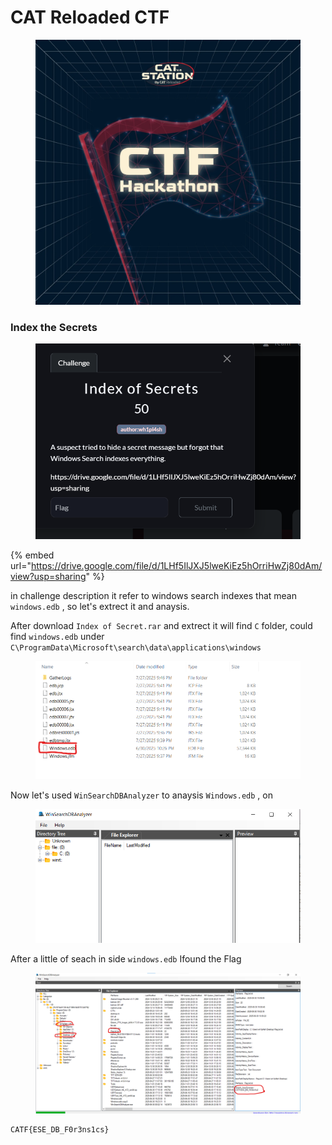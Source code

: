 # CAT Reloaded CTF

<figure><img src="../.gitbook/assets/image (6).png" alt="" width="563"><figcaption></figcaption></figure>

### Index the Secrets

<figure><img src="../.gitbook/assets/image (4).png" alt="" width="550"><figcaption></figcaption></figure>

{% embed url="https://drive.google.com/file/d/1LHf5IlJXJ5lweKiEz5hOrriHwZj80dAm/view?usp=sharing" %}



in challenge description it refer to windows search indexes that mean `windows.edb` , so let's extrect it and anaysis.



After download `Index of Secret.rar` and extrect it will find `C` folder, could find `windows.edb` under `C\ProgramData\Microsoft\search\data\applications\windows`



<figure><img src="../.gitbook/assets/image (1).png" alt=""><figcaption></figcaption></figure>

Now let's used `WinSearchDBAnalyzer` to anaysis `Windows.edb` , on

<figure><img src="../.gitbook/assets/image (2).png" alt=""><figcaption></figcaption></figure>



After a little of seach in side `windows.edb` Ifound the Flag



<figure><img src="../.gitbook/assets/image (3).png" alt=""><figcaption></figcaption></figure>



```
CATF{ESE_DB_F0r3ns1cs}
```

